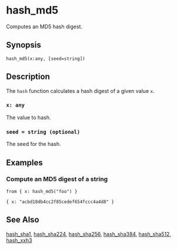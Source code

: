 # hash_md5

Computes an MD5 hash digest.

## Synopsis

```tql
hash_md5(x:any, [seed=string])
```

## Description

The `hash` function calculates a hash digest of a given value `x`.

### `x: any`

The value to hash.

### `seed = string (optional)`

The seed for the hash.

## Examples

### Compute an MD5 digest of a string

```tql
from { x: hash_md5("foo") }
```

```tql
{ x: "acbd18db4cc2f85cedef654fccc4a4d8" }
```

## See Also

[hash_sha1](hash_sha1.md), [hash_sha224](hash_sha224.md),
[hash_sha256](hash_sha256.md), [hash_sha384](hash_sha384.md),
[hash_sha512](hash_sha512.md), [hash_xxh3](hash_xxh3.md)
